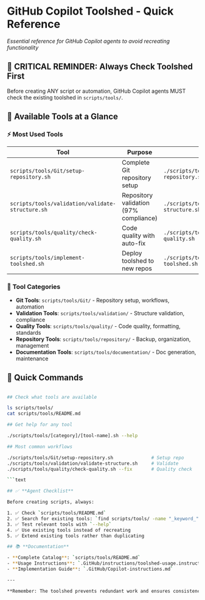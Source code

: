 # GitHub Copilot Toolshed - Quick Reference

_Essential reference for GitHub Copilot agents to avoid recreating functionality_

## 🚨 **CRITICAL REMINDER: Always Check Toolshed First**

Before creating ANY script or automation, GitHub Copilot agents MUST check the existing toolshed in
`scripts/tools/`.

## 📂 **Available Tools at a Glance**

### ⚡ **Most Used Tools**

| Tool                                             | Purpose                                | Usage                                                      |
| ------------------------------------------------ | -------------------------------------- | ---------------------------------------------------------- |
| `scripts/tools/Git/setup-repository.sh`          | Complete Git repository setup          | `./scripts/tools/Git/setup-repository.sh --help`           |
| `scripts/tools/validation/validate-structure.sh` | Repository validation (97% compliance) | `./scripts/tools/validation/validate-structure.sh --quick` |
| `scripts/tools/quality/check-quality.sh`         | Code quality with auto-fix             | `./scripts/tools/quality/check-quality.sh --fix`           |
| `scripts/tools/implement-toolshed.sh`            | Deploy toolshed to new repos           | `./scripts/tools/implement-toolshed.sh --help`             |

### 🔧 **Tool Categories**

- **Git Tools**: `scripts/tools/Git/` - Repository setup, workflows, automation
- **Validation Tools**: `scripts/tools/validation/` - Structure validation, compliance
- **Quality Tools**: `scripts/tools/quality/` - Code quality, formatting, standards
- **Repository Tools**: `scripts/tools/repository/` - Backup, organization, management
- **Documentation Tools**: `scripts/tools/documentation/` - Doc generation, maintenance

## 🚀 **Quick Commands**

````bash

## Check what tools are available

ls scripts/tools/
cat scripts/tools/README.md

## Get help for any tool

./scripts/tools/[category]/[tool-name].sh --help

## Most common workflows

./scripts/tools/Git/setup-repository.sh              # Setup repo
./scripts/tools/validation/validate-structure.sh     # Validate
./scripts/tools/quality/check-quality.sh --fix       # Quality check

```text

## ✅ **Agent Checklist**

Before creating scripts, always:

1. ✅ Check `scripts/tools/README.md`
2. ✅ Search for existing tools: `find scripts/tools/ -name "_keyword_"`
3. ✅ Test relevant tools with `--help`
4. ✅ Use existing tools instead of recreating
5. ✅ Extend existing tools rather than duplicating

## 📚 **Documentation**

- **Complete Catalog**: `scripts/tools/README.md`
- **Usage Instructions**: `.GitHub/instructions/toolshed-usage.instructions.md`
- **Implementation Guide**: `.GitHub/Copilot-instructions.md`

---

**Remember: The toolshed prevents redundant work and ensures consistency!** 🛠️
````
